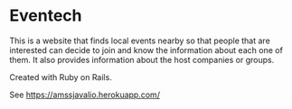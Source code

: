 # Eventech
This is a website that finds local events nearby so that people that are interested can decide to join and know the information about each one of them. It also provides information about the host companies or groups.

Created with Ruby on Rails.

See https://amssjavalio.herokuapp.com/